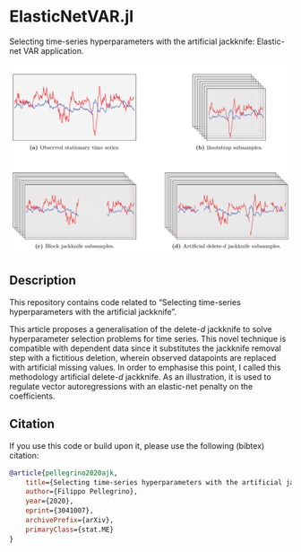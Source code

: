 # ElasticNetVAR.jl
Selecting time-series hyperparameters with the artificial jackknife: Elastic-net VAR application.

<img src="./img/heading.svg">

## Description
This repository contains code related to “Selecting time-series hyperparameters with the artificial jackknife”.

This article proposes a generalisation of the delete-*d* jackknife to solve hyperparameter selection problems for time series. This novel technique is compatible with dependent data since it substitutes the jackknife removal step with a fictitious deletion, wherein observed datapoints are replaced with artificial missing values. In order to emphasise this point, I called this methodology artificial delete-*d* jackknife. As an illustration, it is used to regulate vector autoregressions with an elastic-net penalty on the coefficients.

## Citation
If you use this code or build upon it, please use the following (bibtex) citation:
```bibtex
@article{pellegrino2020ajk,
    title={Selecting time-series hyperparameters with the artificial jackknife},
    author={Filippo Pellegrino},
    year={2020},
    eprint={3041007},
    archivePrefix={arXiv},
    primaryClass={stat.ME}
}
```
